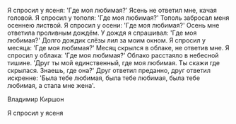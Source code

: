  
Я спросил у ясеня: 'Где моя любимая?'
Ясень не ответил мне, качая головой.
Я спросил у тополя: 'Где моя любимая?'
Тополь забросал меня осеннею листвой.
Я спросил у осени: 'Где моя любимая?'
Осень мне ответила проливным дождём.
У дождя я спрашивал: 'Где моя любимая?'
Долго дождик слёзы лил за моим окном.
Я спросил у месяца: 'Где моя любимая?'
Месяц скрылся в облаке, не ответив мне.
Я спросил у облака: 'Где моя любимая?'
Облако расстаяло в небесной тишине.
'Друг ты мой единственный, где моя любимая.
Ты скажи где скрылася. Знаешь, где она?'
Друг ответил преданно, друг ответил искренне:
'Была тебе любимая, была тебе любимая, была тебе любимая, а стала мне жена'.

Владимир Киршон

Я спросил у ясеня

